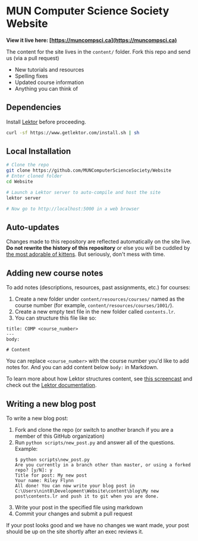 MUN Computer Science Society Website
============================

**View it live here: [https://muncompsci.ca](https://muncompsci.ca)**

The content for the site lives in the `content/` folder. Fork this repo and send us (via a pull request)

- New tutorials and resources
- Spelling fixes
- Updated course information
- Anything you can think of

Dependencies
----------------

Install [Lektor](https://www.getlektor.com/) before proceeding.

```bash
curl -sf https://www.getlektor.com/install.sh | sh
```

Local Installation
----------------------

```bash
# Clone the repo
git clone https://github.com/MUNComputerScienceSociety/Website
# Enter cloned folder
cd Website

# Launch a Lektor server to auto-compile and host the site
lektor server

# Now go to http://localhost:5000 in a web browser
```

Auto-updates
------------

Changes made to this repository are reflected automatically on the site live. **Do not rewrite the history of this repository** or else you will be cuddled by [the most adorable of kittens](https://www.youtube.com/watch?v=INscMGmhmX4). But seriously, don't mess with time.

Adding new course notes
-----------------------

To add notes (descriptions, resources, past assignments, etc.) for courses:

1. Create a new folder under `content/resources/courses/` named as the course number (for example, `content/resources/courses/1001/`).
2. Create a new empty text file in the new folder called `contents.lr`.
3. You can structure this file like so:

```text
title: COMP <course_number>
---
body:

# Content
```

You can replace `<course_number>` with the course number you'd like to add notes for.
And you can add content below `body:` in Markdown.

To learn more about how Lektor structures content, see [this screencast](https://www.youtube.com/watch?v=lTWTCwuPdrU)
and check out the [Lektor documentation](https://www.getlektor.com/docs/).

Writing a new blog post
-----------------------

To write a new blog post:

1. Fork and clone the repo (or switch to another branch if you are a member of this GitHub organization)
2. Run `python scripts/new_post.py` and answer all of the questions.
    Example:
    ```text
    $ python scripts\new_post.py
    Are you currently in a branch other than master, or using a forked repo? [y/N]: y
    Title for post: My new post
    Your name: Riley Flynn
    All done! You can now write your blog post in C:\Users\nint8\Development\Website\content\blog\My new post\contents.lr and push it to git when you are done.
    ```
3. Write your post in the specified file using markdown
4. Commit your changes and submit a pull request

If your post looks good and we have no changes we want made, your post should be up on the site shortly after an exec reviews it.
